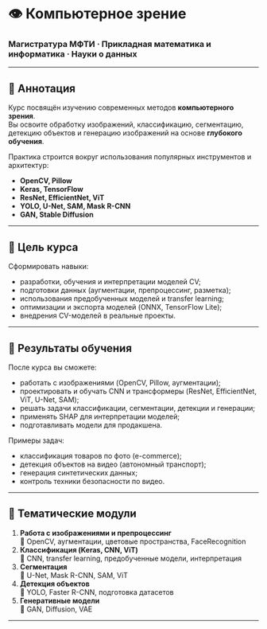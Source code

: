# 👁️ Компьютерное зрение  
### Магистратура МФТИ · Прикладная математика и информатика · Науки о данных  

---

## 📘 Аннотация
Курс посвящён изучению современных методов **компьютерного зрения**.  
Вы освоите обработку изображений, классификацию, сегментацию, детекцию объектов и генерацию изображений на основе **глубокого обучения**.  

Практика строится вокруг использования популярных инструментов и архитектур:
- **OpenCV, Pillow**
- **Keras, TensorFlow**
- **ResNet, EfficientNet, ViT**
- **YOLO, U-Net, SAM, Mask R-CNN**
- **GAN, Stable Diffusion**

---

## 🎯 Цель курса
Сформировать навыки:
- разработки, обучения и интерпретации моделей CV;  
- подготовки данных (аугментации, препроцессинг, разметка);  
- использования предобученных моделей и transfer learning;  
- оптимизации и экспорта моделей (ONNX, TensorFlow Lite);  
- внедрения CV-моделей в реальные проекты.

---

## 🧾 Результаты обучения
После курса вы сможете:
- работать с изображениями (OpenCV, Pillow, аугментации);  
- проектировать и обучать CNN и трансформеры (ResNet, EfficientNet, ViT, U-Net, SAM);  
- решать задачи классификации, сегментации, детекции и генерации;  
- применять SHAP для интерпретации моделей;  
- подготавливать модели для продакшена.  

Примеры задач:  
- классификация товаров по фото (e-commerce);  
- детекция объектов на видео (автономный транспорт);  
- генерация синтетических данных;  
- контроль техники безопасности по видео.

---

## 📂 Тематические модули
1. **Работа с изображениями и препроцессинг**  
   🔹 OpenCV, аугментации, цветовые пространства, FaceRecognition  
2. **Классификация (Keras, CNN, ViT)**  
   🔹 CNN, transfer learning, предобученные модели, интерпретация  
3. **Сегментация**  
   🔹 U-Net, Mask R-CNN, SAM, ViT  
4. **Детекция объектов**  
   🔹 YOLO, Faster R-CNN, подготовка датасетов  
5. **Генеративные модели**  
   🔹 GAN, Diffusion, VAE  

---


